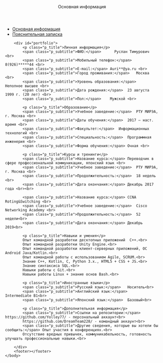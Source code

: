 <html lang="ru">
    <head>
        <meta charset="utf-8">
        <title>Резюме</title>
        <link rel="stylesheet" href="css/styles.css">
    </head>
    <body>
        <header>
            Основная информация
        </header>
        <div class="content">
            <nav>
                <ul>
                    <li><a href="">Основная информация</a></li>
                    <li><a href="explanatoryPage.html">Пояснительная записка</a></li>
                </ul>
            </nav>
        </div>

        <div id="portfolio">
            <p class="p_title">Личная информация</p>
            <span class="p_subtitle">ФИО:</span>	  Руслан Тимурович <br>
            <span class="p_subtitle">Мобильный телефон:</span>	8(926)*****44 <br>
            <span class="p_subtitle">E-mail:</span>	Auri**@ya.ru <br>
            <span class="p_subtitle">Город проживания:</span>	Москва <br>
            <span class="p_subtitle">Уровень образования:</span>	Неполное высшее <br>
            <span class="p_subtitle">Дата рождения:</span>	23 августа 1999 г. (20 лет) <br>
            <span class="p_subtitle">Пол:</span>	Мужской <br>
                
            <p class="p_title">Образование</p>
            <span class="p_subtitle">Учебное заведение:</span>	РТУ МИРЭА, г. Москва <br>
            <span class="p_subtitle">Даты обучения:</span>	2017 – наст. время <br>
            <span class="p_subtitle">Факультет:</span>	Информационных технологий <br>
            <span class="p_subtitle">Специальность:</span>	Программная инженерия <br>
            <span class="p_subtitle">Форма обучения:</span>	Очная <br>
             
            <p class="p_title">Курсы и тренинги</p>
            <span class="p_subtitle">Название курса:</span>	Переводчик в сфере профессиональной коммуникации, японский язык <br>
            <span class="p_subtitle">Учебное заведение:</span>	РТУ МИРЭА, г. Москва <br>
            <span class="p_subtitle">Продолжительность:</span>	18 недель <br>
            <span class="p_subtitle">Дата окончания:</span>	Декабрь 2017 года <br><br>
                
            <span class="p_subtitle">Название курса:</span>	CCNA Roting&Switching <br>
            <span class="p_subtitle">Учебное заведение:</span>	Cisco Networking Academy <br>
            <span class="p_subtitle">Продолжительность:</span>	52 недели<br>
            <span class="p_subtitle">Дата окончания:</span>	Декабрь 2019<br>
            
            <p class="p_title">Навыки и умения</p>
            Опыт командной разработки десктопных приложений  C++.<br>
            Опыт командной разработки Unity Engine.<br>
            Опыт командной разработки клиент-серверных приложений, ОС Android Java/Kotlin.<br>
            Опыт командной работы с использованием Agile, SCRUM.<br>
            Знание C++, Kotlin, C, Python 3.x., HTML5 + CSS + JS.<br>
            Знание синтаксиса SQL.<br>
            Навыки работы с Git.<br>
            Навыки работы Linux + знание основ Bash.<br>
            
            <p class="p_title">Иностранные языки</p>
            <span class="p_subtitle">Русский язык:</span>	Носитель<br>
            <span class="p_subtitle">Английский язык:</span>	Intermediate B1<br>
            <span class="p_subtitle">Японский язык:</span>	Базовый<br>
             
            <p class="p_title">Дополнительная информация</p>
            <span class="p_subtitle">Ссылки на репозитории:</span>	https://github.com/Yolley77/ - персональный аккаунт<br>
            https://github.com/DreamTeam228/ - командный аккаунт<br>
            <span class="p_subtitle">Другие сведения, которые вы хотели бы сообщить:</span>	Опыт участия в конференциях.<br>
            Отсутствие вредных привычек, коммуникабельность, готовность улучшать профессиональные навыки.<br>
            
        </div>
        <footer></footer>
    </body>
</html>
